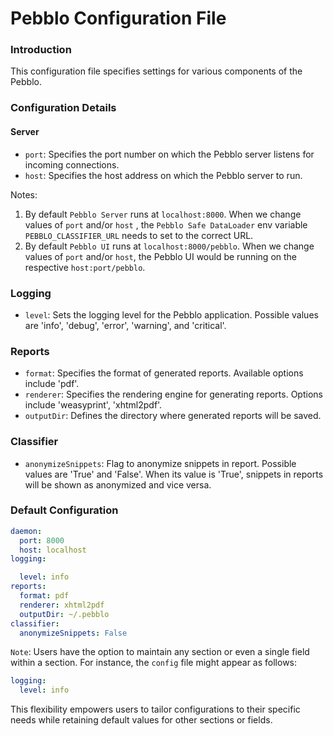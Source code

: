 # Pebblo Configuration File

### Introduction

This configuration file specifies settings for various components of the Pebblo.

### Configuration Details

#### Server

- `port`: Specifies the port number on which the Pebblo server listens for incoming connections.
- `host`: Specifies the host address on which the Pebblo server to run.

Notes:
1. By default `Pebblo Server` runs at `localhost:8000`. When we change values of `port` and/or `host` , the `Pebblo Safe DataLoader` env variable `PEBBLO_CLASSIFIER_URL` needs to set to the correct URL.
2. By default `Pebblo UI` runs at `localhost:8000/pebblo`. When we change values of `port` and/or `host`, the Pebblo UI would be running on the respective `host:port/pebblo`.

### Logging

- `level`: Sets the logging level for the Pebblo application. Possible values are 'info', 'debug', 'error', 'warning', and 'critical'.

### Reports

- `format`: Specifies the format of generated reports. Available options include 'pdf'.
- `renderer`: Specifies the rendering engine for generating reports. Options include 'weasyprint', 'xhtml2pdf'.
- `outputDir`: Defines the directory where generated reports will be saved.

### Classifier

- `anonymizeSnippets`: Flag to anonymize snippets in report. Possible values are 'True' and 'False'. When its value is 'True', snippets in reports will be shown as anonymized and vice versa.

### Default Configuration

```yaml
daemon:
  port: 8000
  host: localhost
logging:

  level: info
reports:
  format: pdf
  renderer: xhtml2pdf
  outputDir: ~/.pebblo
classifier:
  anonymizeSnippets: False
```

`Note`:
Users have the option to maintain any section or even a single field within a section. For instance, the `config` file might appear as follows:

```yaml
logging:
  level: info
```
This flexibility empowers users to tailor configurations to their specific needs while retaining default values for other sections or fields.